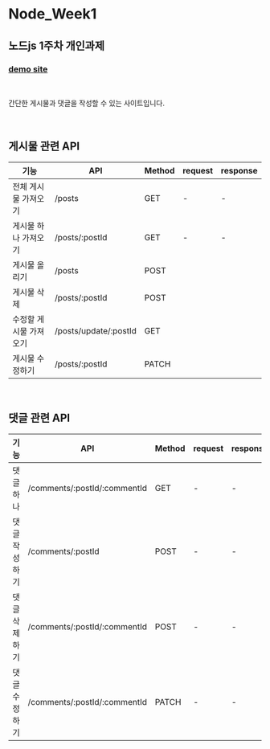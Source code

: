 # Node_Week1
## 노드js 1주차 개인과제

### [demo site](http://woooseogi.shop/)

<br />

간단한 게시물과 댓글을 작성할 수 있는 사이트입니다.

<br />

## 게시물 관련 API
|기능|API|Method|request|response  
|---|---|---|---|---|  
|전체 게시물 가져오기|/posts|GET| - | - 
|게시물 하나 가져오기|/posts/:postId|GET| - | - 
|게시물 올리기|/posts|POST| 
|게시물 삭제|/posts/:postId|POST|  
|수정할 게시물 가져오기|/posts/update/:postId|GET|  
|게시물 수정하기|/posts/:postId|PATCH  

<br />

## 댓글 관련 API
|기능|API|Method|request|response  
|---|---|---|---|---|
|댓글 하나|/comments/:postId/:commentId|GET| - | - |
|댓글 작성하기|/comments/:postId|POST| - | - |
|댓글 삭제하기|/comments/:postId/:commentId|POST| - | - |
|댓글 수정하기|/comments/:postId/:commentId|PATCH| - | - |

